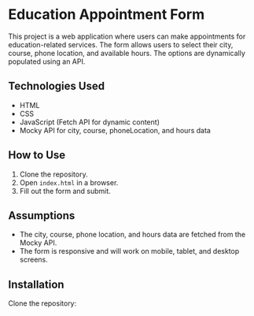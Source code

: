 # Education Appointment Form

This project is a web application where users can make appointments for education-related services. The form allows users to select their city, course, phone location, and available hours. The options are dynamically populated using an API.

## Technologies Used
- HTML
- CSS
- JavaScript (Fetch API for dynamic content)
- Mocky API for city, course, phoneLocation, and hours data

## How to Use
1. Clone the repository.
2. Open `index.html` in a browser.
3. Fill out the form and submit.

## Assumptions
- The city, course, phone location, and hours data are fetched from the Mocky API.
- The form is responsive and will work on mobile, tablet, and desktop screens.

## Installation
Clone the repository:
